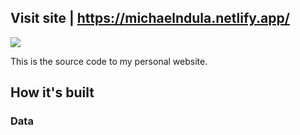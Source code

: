 ## Visit site | https://michaelndula.netlify.app/

![](/img/slick.PNG)

This is the source code to my personal website.

## How it's built

### Data

